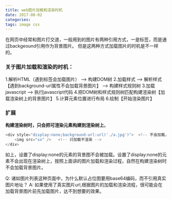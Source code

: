```yaml
---
title: web图片加载和渲染时机
date: 2017-08-02
categories: 
tags: image css
---
```



在网页中经常和图片打交道，一般用到的图片有两种引用方式，一是<img />标签，而是通过backgeound引用作为背景图片。
但是这两种方式加载图片的时机是不一样的。


### 关于图片加载和渲染的时机：
1.解析HTML（遇到<img>标签会加载图片） —> 构建DOM树
2.加载样式 —> 解析样式【遇到background-url属性不会加载背景图片】 —> 构建样式规则树
3.加载javascript —> 执行javascript代码
4.把DOM树和样式规则树匹配构建渲染树【加载渲染树上的背景图片】
5.计算元素位置进行布局
6.绘制【开始渲染图片】


### 扩展

**构建渲染树时，只会把可渲染元素构建到渲染树上**。

```javascript
<div style="display:none;background-url:url('./a.jpg')">  <!-- 不会加载，不会渲染 -->
    <img src="xx" />   <!-- 只加载不渲染 -->
</div>
```
如上，设置了display:none的元素的背景图不会被加载。设置了display:none的元素不会出现在渲染树上，按照上面讲的图片加载和渲染过程，自然在构建渲染树时不会加载背景图片。


Q: 诸如图片列表这种页面中，为什么默认占位图要用base64编码，而不引用真实图片地址？
A: 如果使用了真实图片url,根据图片的加载和渲染流程，很可能会在加载背景图片前先加载<img />图片，达不到想要的效果。